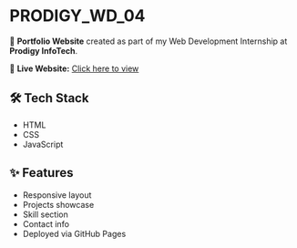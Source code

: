 # PRODIGY_WD_04

🎯 **Portfolio Website** created as part of my Web Development Internship at **Prodigy InfoTech**.

🔗 **Live Website:** [Click here to view](https://bhumitanwar123.github.io/PRODIGY_WD_04/)

## 🛠️ Tech Stack
- HTML
- CSS
- JavaScript

## ✨ Features
- Responsive layout
- Projects showcase
- Skill section
- Contact info
- Deployed via GitHub Pages


